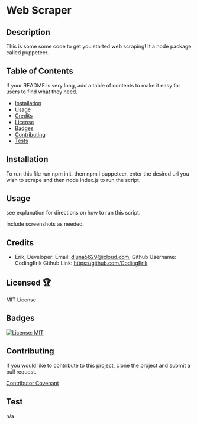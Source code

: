 

  # Web Scraper

  ## Description
  
  This is some some code to get you started web scraping! It a node package called puppeteer.
  
  
  ## Table of Contents 
  
  If your README is very long, add a table of contents to make it easy for users to find what they need.
  
  * [Installation](#-Installation)
  * [Usage](#-Usage)
  * [Credits](#-Credits)
  * [License](#-License)
  * [Badges](#-Badges)
  * [Contributing](#-Contributing)
  * [Tests](#-Tests)
  
  ## Installation
  
  To run this file run npm init, then npm i puppeteer, enter the desired url you wish to scrape and then node index.js to run the script. 
  
  
  ## Usage
  
  see explanation for directions on how to run this script.  
  
  Include screenshots as needed. 
  
  
  ## Credits
  
  * Erik, Developer: Email: [dluna5629@icloud.com](emailTo:dluna5629@icloud.com), Github Username: CodingErik Github Link:  https://github.com/CodingErik

  ## Licensed 🏆 
  
  MIT License 
  

  
  ## Badges
  
  [![License: MIT](https://img.shields.io/badge/License-MIT-yellow.svg)](https://opensource.org/licenses/MIT)
  
  
  ## Contributing 
  
  If you would like to contribute to this project, clone the project and submit a pull request. 
  
  [Contributor Covenant](https://www.contributor-covenant.org/)
  
  ## Test
  
  n/a
  
  

  
  





















